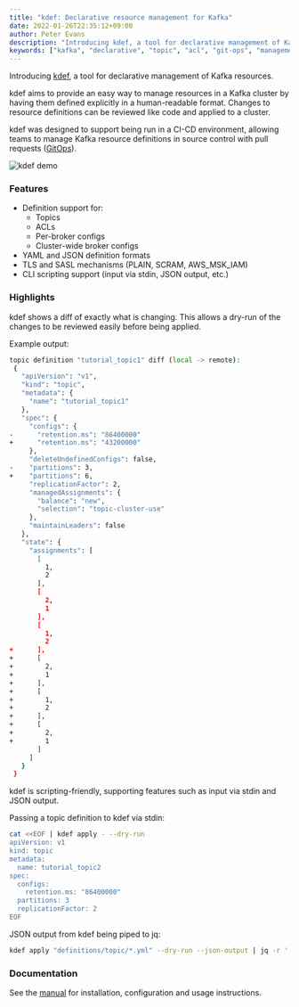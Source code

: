 ```yaml
---
title: "kdef: Declarative resource management for Kafka"
date: 2022-01-26T22:35:12+09:00
author: Peter Evans
description: "Introducing kdef, a tool for declarative management of Kafka resources such as topics and ACLs"
keywords: ["kafka", "declarative", "topic", "acl", "git-ops", "management", "yaml", "json"]
---
```


Introducing [kdef](https://github.com/peter-evans/kdef), a tool for declarative management of Kafka resources.

kdef aims to provide an easy way to manage resources in a Kafka cluster by having them defined explicitly in a human-readable format. Changes to resource definitions can be reviewed like code and applied to a cluster.

kdef was designed to support being run in a CI-CD environment, allowing teams to manage Kafka resource definitions in source control with pull requests ([GitOps](https://www.gitops.tech/)).

![kdef demo](/img/kdef-demo.gif)

### Features

- Definition support for:
    - Topics
    - ACLs
    - Per-broker configs
    - Cluster-wide broker configs
- YAML and JSON definition formats
- TLS and SASL mechanisms (PLAIN, SCRAM, AWS_MSK_IAM)
- CLI scripting support (input via stdin, JSON output, etc.)

### Highlights

kdef shows a diff of exactly what is changing. This allows a dry-run of the changes to be reviewed easily before being applied.

Example output:
```sh
topic definition "tutorial_topic1" diff (local -> remote):
 {
   "apiVersion": "v1",
   "kind": "topic",
   "metadata": {
     "name": "tutorial_topic1"
   },
   "spec": {
     "configs": {
-      "retention.ms": "86400000"
+      "retention.ms": "43200000"
     },
     "deleteUndefinedConfigs": false,
-    "partitions": 3,
+    "partitions": 6,
     "replicationFactor": 2,
     "managedAssignments": {
       "balance": "new",
       "selection": "topic-cluster-use"
     },
     "maintainLeaders": false
   },
   "state": {
     "assignments": [
       [
         1,
         2
       ],
       [
         2,
         1
       ],
       [
         1,
         2
+      ],
+      [
+        2,
+        1
+      ],
+      [
+        1,
+        2
+      ],
+      [
+        2,
+        1
       ]
     ]
   }
 }
```

kdef is scripting-friendly, supporting features such as input via stdin and JSON output.

Passing a topic definition to kdef via stdin:
```sh
cat <<EOF | kdef apply - --dry-run
apiVersion: v1
kind: topic
metadata:
  name: tutorial_topic2
spec:
  configs:
    retention.ms: "86400000"
  partitions: 3
  replicationFactor: 2
EOF
```

JSON output from kdef being piped to jq:
```sh
kdef apply "definitions/topic/*.yml" --dry-run --json-output | jq -r '.[] | "\(.local.metadata.name):\n\(.diff)"'
```

### Documentation

See the [manual](https://peter-evans.github.io/kdef) for installation, configuration and usage instructions.
